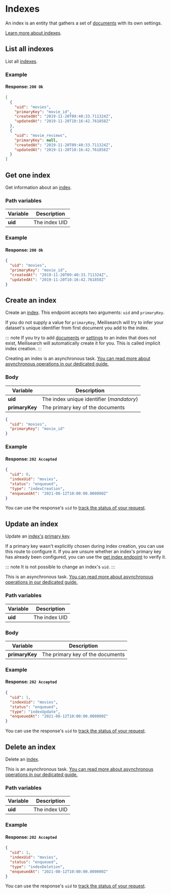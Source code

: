 # Indexes

An index is an entity that gathers a set of [documents](/learn/core_concepts/documents.md) with its own settings.

[Learn more about indexes](/learn/core_concepts/indexes.md).

## List all indexes

<RouteHighlighter method="GET" route="/indexes"/>

List all [indexes](/learn/core_concepts/indexes.md).

### Example

<CodeSamples id='list_all_indexes_1' />

#### Response: `200 Ok`

```json
[
  {
    "uid": "movies",
    "primaryKey": "movie_id",
    "createdAt": "2019-11-20T09:40:33.711324Z",
    "updatedAt": "2019-11-20T10:16:42.761858Z"
  },
  {
    "uid": "movie_reviews",
    "primaryKey": null,
    "createdAt": "2019-11-20T09:40:33.711324Z",
    "updatedAt": "2019-11-20T10:16:42.761858Z"
  }
]
```

## Get one index

<RouteHighlighter method="GET" route="/indexes/:uid"/>

Get information about an [index](/learn/core_concepts/indexes.md).

### Path variables

| Variable      | Description   |
| ------------- | ------------- |
| **uid** | The index UID |

### Example

<CodeSamples id='get_one_index_1' />

#### Response: `200 Ok`

```json
{
  "uid": "movies",
  "primaryKey": "movie_id",
  "createdAt": "2019-11-20T09:40:33.711324Z",
  "updatedAt": "2019-11-20T10:16:42.761858Z"
}
```

## Create an index

<RouteHighlighter method="POST" route="/indexes"/>

Create an [index](/learn/core_concepts/indexes.md). This endpoint accepts two arguments: `uid` and `primaryKey`.

If you do not supply a value for `primaryKey`, Meilisearch will try to infer your dataset's unique identifier from first document you add to the index.

::: note
If you try to add [documents](/reference/api/documents.md) or [settings](/reference/api/settings.md) to an index that does not exist, Meilisearch will automatically create it for you. This is called implicit index creation.
:::

Creating an index is an asynchronous task. [You can read more about asynchronous operations in our dedicated guide.](/learn/advanced/asynchronous_operations.md)

### Body

| Variable       | Description                                                |
| -------------- | ---------------------------------------------------------- |
| **uid**  | The index unique identifier (_mandatory_)                  |
| **primaryKey** | The primary key of the documents |

```json
{
  "uid": "movies",
  "primaryKey": "movie_id"
}
```

### Example

<CodeSamples id='create_an_index_1' />

#### Response: `202 Accepted`

```json
{
  "uid": 0,
  "indexUid": "movies",
  "status": "enqueued",
  "type": "indexCreation",
  "enqueuedAt": "2021-08-12T10:00:00.000000Z"
}
```

You can use the response's `uid` to [track the status of your request](/reference/api/tasks.md#get-task).

## Update an index

<RouteHighlighter method="PUT" route="/indexes/:uid"/>

Update an [index's](/learn/core_concepts/indexes.md) [primary key](/learn/core_concepts/the_primary_key.md#primary-key).

If a primary key wasn't explicitly chosen during index creation, you can use this route to configure it. If you are unsure whether an index's primary key has already been configured, you can use the [get index endpoint](/reference/api/indexes.md#get-one-index) to verify it.

::: note
It is not possible to change an index's `uid`.
:::

This is an asynchronous task. [You can read more about asynchronous operations in our dedicated guide.](/learn/advanced/asynchronous_operations.md)

### Path variables

| Variable      | Description   |
| ------------- | ------------- |
| **uid** | The index UID |

### Body

| Variable       | Description                                                |
| -------------- | ---------------------------------------------------------- |
| **primaryKey** | The primary key of the documents |

### Example

<CodeSamples id='update_an_index_1' />

#### Response: `202 Accepted`

```json
{
  "uid": 1,
  "indexUid": "movies",
  "status": "enqueued",
  "type": "indexUpdate",
  "enqueuedAt": "2021-08-12T10:00:00.000000Z"
}
```

You can use the response's `uid` to [track the status of your request](/reference/api/tasks.md#get-task).

## Delete an index

<RouteHighlighter method="DELETE" route="/indexes/:uid"/>

Delete an [index](/learn/core_concepts/indexes.md).

This is an asynchronous task. [You can read more about asynchronous operations in our dedicated guide.](/learn/advanced/asynchronous_operations.md)

### Path variables

| Variable      | Description   |
| ------------- | ------------- |
| **uid** | The index UID |

### Example

<CodeSamples id='delete_an_index_1' />

#### Response: `202 Accepted`

```json
{
  "uid": 1,
  "indexUid": "movies",
  "status": "enqueued",
  "type": "indexDeletion",
  "enqueuedAt": "2021-08-12T10:00:00.000000Z"
}
```

You can use the response's `uid` to [track the status of your request](/reference/api/tasks.md#get-task).
